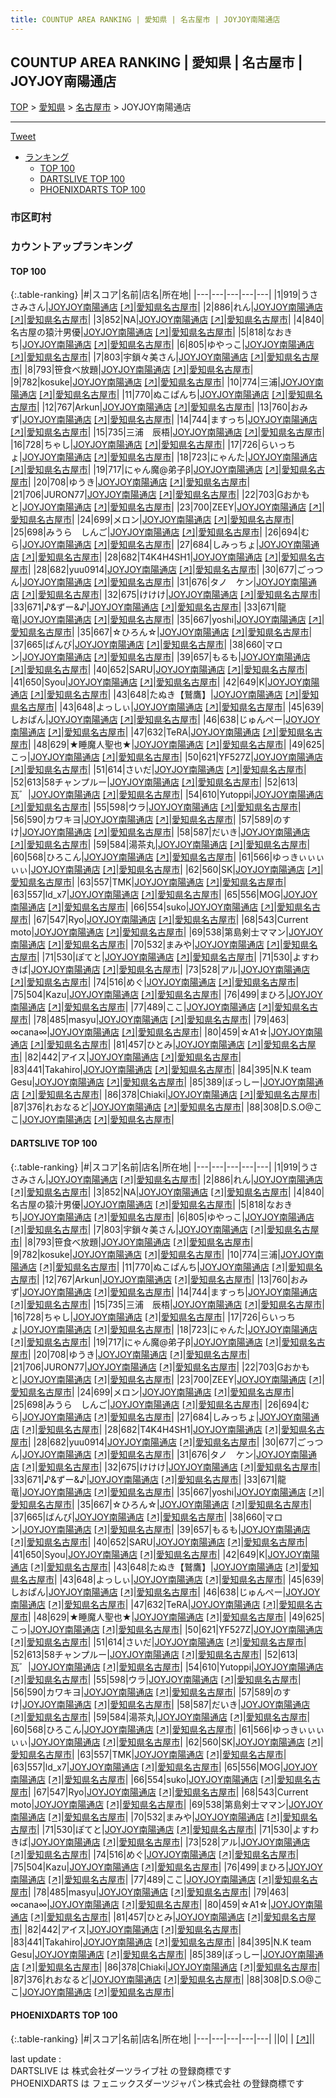 ```yaml
---
title: COUNTUP AREA RANKING | 愛知県 | 名古屋市 | JOYJOY南陽通店
---
```

## COUNTUP AREA RANKING | 愛知県 | 名古屋市 | JOYJOY南陽通店

[TOP](/darts/rank/) > [愛知県](/darts/rank/愛知県/) > [名古屋市](/darts/rank/愛知県/名古屋市/) > JOYJOY南陽通店

___

<a href="https://twitter.com/share?ref_src=twsrc%5Etfw" data-text="COUNTUP AREA RANKING | 愛知県名古屋市JOYJOY南陽通店" class="twitter-share-button" data-hashtags="DARTSLIVE,PHOENIXDARTS,darts,ダーツ" data-show-count="false">Tweet</a>

* [ランキング](#カウントアップランキング)
    * [TOP 100](#top-100)
    * [DARTSLIVE TOP 100](#dartslive-top-100)
    * [PHOENIXDARTS TOP 100](#phoenixdarts-top-100)

### 市区町村

<ul>

</ul>

### カウントアップランキング

#### TOP 100



{:.table-ranking}
|#|スコア|名前|店名|所在地|
|---|---|---|---|---|
|1|919|<span class="rank-name-dl">うささみさん</span>|<a href="/darts/rank/shops/5508b843123eab08fec1ae84bb28bd87.html">JOYJOY南陽通店</a> <a href="https://search.dartslive.com/jp/shop/5508b843123eab08fec1ae84bb28bd87">[↗]</a>|<a href="/darts/rank/愛知県/名古屋市">愛知県名古屋市</a>|
|2|886|<span class="rank-name-dl">れん</span>|<a href="/darts/rank/shops/5508b843123eab08fec1ae84bb28bd87.html">JOYJOY南陽通店</a> <a href="https://search.dartslive.com/jp/shop/5508b843123eab08fec1ae84bb28bd87">[↗]</a>|<a href="/darts/rank/愛知県/名古屋市">愛知県名古屋市</a>|
|3|852|<span class="rank-name-dl">NA</span>|<a href="/darts/rank/shops/5508b843123eab08fec1ae84bb28bd87.html">JOYJOY南陽通店</a> <a href="https://search.dartslive.com/jp/shop/5508b843123eab08fec1ae84bb28bd87">[↗]</a>|<a href="/darts/rank/愛知県/名古屋市">愛知県名古屋市</a>|
|4|840|<span class="rank-name-dl">名古屋の猿汁男優</span>|<a href="/darts/rank/shops/5508b843123eab08fec1ae84bb28bd87.html">JOYJOY南陽通店</a> <a href="https://search.dartslive.com/jp/shop/5508b843123eab08fec1ae84bb28bd87">[↗]</a>|<a href="/darts/rank/愛知県/名古屋市">愛知県名古屋市</a>|
|5|818|<span class="rank-name-dl">なおきち</span>|<a href="/darts/rank/shops/5508b843123eab08fec1ae84bb28bd87.html">JOYJOY南陽通店</a> <a href="https://search.dartslive.com/jp/shop/5508b843123eab08fec1ae84bb28bd87">[↗]</a>|<a href="/darts/rank/愛知県/名古屋市">愛知県名古屋市</a>|
|6|805|<span class="rank-name-dl">ゆやっこ</span>|<a href="/darts/rank/shops/5508b843123eab08fec1ae84bb28bd87.html">JOYJOY南陽通店</a> <a href="https://search.dartslive.com/jp/shop/5508b843123eab08fec1ae84bb28bd87">[↗]</a>|<a href="/darts/rank/愛知県/名古屋市">愛知県名古屋市</a>|
|7|803|<span class="rank-name-dl">宇鎖々美さん</span>|<a href="/darts/rank/shops/5508b843123eab08fec1ae84bb28bd87.html">JOYJOY南陽通店</a> <a href="https://search.dartslive.com/jp/shop/5508b843123eab08fec1ae84bb28bd87">[↗]</a>|<a href="/darts/rank/愛知県/名古屋市">愛知県名古屋市</a>|
|8|793|<span class="rank-name-dl">笹食べ放題</span>|<a href="/darts/rank/shops/5508b843123eab08fec1ae84bb28bd87.html">JOYJOY南陽通店</a> <a href="https://search.dartslive.com/jp/shop/5508b843123eab08fec1ae84bb28bd87">[↗]</a>|<a href="/darts/rank/愛知県/名古屋市">愛知県名古屋市</a>|
|9|782|<span class="rank-name-dl">kosuke</span>|<a href="/darts/rank/shops/5508b843123eab08fec1ae84bb28bd87.html">JOYJOY南陽通店</a> <a href="https://search.dartslive.com/jp/shop/5508b843123eab08fec1ae84bb28bd87">[↗]</a>|<a href="/darts/rank/愛知県/名古屋市">愛知県名古屋市</a>|
|10|774|<span class="rank-name-dl">三浦</span>|<a href="/darts/rank/shops/5508b843123eab08fec1ae84bb28bd87.html">JOYJOY南陽通店</a> <a href="https://search.dartslive.com/jp/shop/5508b843123eab08fec1ae84bb28bd87">[↗]</a>|<a href="/darts/rank/愛知県/名古屋市">愛知県名古屋市</a>|
|11|770|<span class="rank-name-dl">ぬこぱんち</span>|<a href="/darts/rank/shops/5508b843123eab08fec1ae84bb28bd87.html">JOYJOY南陽通店</a> <a href="https://search.dartslive.com/jp/shop/5508b843123eab08fec1ae84bb28bd87">[↗]</a>|<a href="/darts/rank/愛知県/名古屋市">愛知県名古屋市</a>|
|12|767|<span class="rank-name-dl">Arkun</span>|<a href="/darts/rank/shops/5508b843123eab08fec1ae84bb28bd87.html">JOYJOY南陽通店</a> <a href="https://search.dartslive.com/jp/shop/5508b843123eab08fec1ae84bb28bd87">[↗]</a>|<a href="/darts/rank/愛知県/名古屋市">愛知県名古屋市</a>|
|13|760|<span class="rank-name-dl">おみず</span>|<a href="/darts/rank/shops/5508b843123eab08fec1ae84bb28bd87.html">JOYJOY南陽通店</a> <a href="https://search.dartslive.com/jp/shop/5508b843123eab08fec1ae84bb28bd87">[↗]</a>|<a href="/darts/rank/愛知県/名古屋市">愛知県名古屋市</a>|
|14|744|<span class="rank-name-dl">ますっち</span>|<a href="/darts/rank/shops/5508b843123eab08fec1ae84bb28bd87.html">JOYJOY南陽通店</a> <a href="https://search.dartslive.com/jp/shop/5508b843123eab08fec1ae84bb28bd87">[↗]</a>|<a href="/darts/rank/愛知県/名古屋市">愛知県名古屋市</a>|
|15|735|<span class="rank-name-dl">三浦　辰梧</span>|<a href="/darts/rank/shops/5508b843123eab08fec1ae84bb28bd87.html">JOYJOY南陽通店</a> <a href="https://search.dartslive.com/jp/shop/5508b843123eab08fec1ae84bb28bd87">[↗]</a>|<a href="/darts/rank/愛知県/名古屋市">愛知県名古屋市</a>|
|16|728|<span class="rank-name-dl">ちゃし</span>|<a href="/darts/rank/shops/5508b843123eab08fec1ae84bb28bd87.html">JOYJOY南陽通店</a> <a href="https://search.dartslive.com/jp/shop/5508b843123eab08fec1ae84bb28bd87">[↗]</a>|<a href="/darts/rank/愛知県/名古屋市">愛知県名古屋市</a>|
|17|726|<span class="rank-name-dl">らいっちょ</span>|<a href="/darts/rank/shops/5508b843123eab08fec1ae84bb28bd87.html">JOYJOY南陽通店</a> <a href="https://search.dartslive.com/jp/shop/5508b843123eab08fec1ae84bb28bd87">[↗]</a>|<a href="/darts/rank/愛知県/名古屋市">愛知県名古屋市</a>|
|18|723|<span class="rank-name-dl">にゃんた</span>|<a href="/darts/rank/shops/5508b843123eab08fec1ae84bb28bd87.html">JOYJOY南陽通店</a> <a href="https://search.dartslive.com/jp/shop/5508b843123eab08fec1ae84bb28bd87">[↗]</a>|<a href="/darts/rank/愛知県/名古屋市">愛知県名古屋市</a>|
|19|717|<span class="rank-name-dl">にゃん魔@弟子β</span>|<a href="/darts/rank/shops/5508b843123eab08fec1ae84bb28bd87.html">JOYJOY南陽通店</a> <a href="https://search.dartslive.com/jp/shop/5508b843123eab08fec1ae84bb28bd87">[↗]</a>|<a href="/darts/rank/愛知県/名古屋市">愛知県名古屋市</a>|
|20|708|<span class="rank-name-dl">ゆうき</span>|<a href="/darts/rank/shops/5508b843123eab08fec1ae84bb28bd87.html">JOYJOY南陽通店</a> <a href="https://search.dartslive.com/jp/shop/5508b843123eab08fec1ae84bb28bd87">[↗]</a>|<a href="/darts/rank/愛知県/名古屋市">愛知県名古屋市</a>|
|21|706|<span class="rank-name-dl">JURON77</span>|<a href="/darts/rank/shops/5508b843123eab08fec1ae84bb28bd87.html">JOYJOY南陽通店</a> <a href="https://search.dartslive.com/jp/shop/5508b843123eab08fec1ae84bb28bd87">[↗]</a>|<a href="/darts/rank/愛知県/名古屋市">愛知県名古屋市</a>|
|22|703|<span class="rank-name-dl">Gおかもと</span>|<a href="/darts/rank/shops/5508b843123eab08fec1ae84bb28bd87.html">JOYJOY南陽通店</a> <a href="https://search.dartslive.com/jp/shop/5508b843123eab08fec1ae84bb28bd87">[↗]</a>|<a href="/darts/rank/愛知県/名古屋市">愛知県名古屋市</a>|
|23|700|<span class="rank-name-dl">ZEEY</span>|<a href="/darts/rank/shops/5508b843123eab08fec1ae84bb28bd87.html">JOYJOY南陽通店</a> <a href="https://search.dartslive.com/jp/shop/5508b843123eab08fec1ae84bb28bd87">[↗]</a>|<a href="/darts/rank/愛知県/名古屋市">愛知県名古屋市</a>|
|24|699|<span class="rank-name-dl">メロン</span>|<a href="/darts/rank/shops/5508b843123eab08fec1ae84bb28bd87.html">JOYJOY南陽通店</a> <a href="https://search.dartslive.com/jp/shop/5508b843123eab08fec1ae84bb28bd87">[↗]</a>|<a href="/darts/rank/愛知県/名古屋市">愛知県名古屋市</a>|
|25|698|<span class="rank-name-dl">みうら　しんご</span>|<a href="/darts/rank/shops/5508b843123eab08fec1ae84bb28bd87.html">JOYJOY南陽通店</a> <a href="https://search.dartslive.com/jp/shop/5508b843123eab08fec1ae84bb28bd87">[↗]</a>|<a href="/darts/rank/愛知県/名古屋市">愛知県名古屋市</a>|
|26|694|<span class="rank-name-dl">むら</span>|<a href="/darts/rank/shops/5508b843123eab08fec1ae84bb28bd87.html">JOYJOY南陽通店</a> <a href="https://search.dartslive.com/jp/shop/5508b843123eab08fec1ae84bb28bd87">[↗]</a>|<a href="/darts/rank/愛知県/名古屋市">愛知県名古屋市</a>|
|27|684|<span class="rank-name-dl">しみっちょ</span>|<a href="/darts/rank/shops/5508b843123eab08fec1ae84bb28bd87.html">JOYJOY南陽通店</a> <a href="https://search.dartslive.com/jp/shop/5508b843123eab08fec1ae84bb28bd87">[↗]</a>|<a href="/darts/rank/愛知県/名古屋市">愛知県名古屋市</a>|
|28|682|<span class="rank-name-dl">T4K4H4SH1</span>|<a href="/darts/rank/shops/5508b843123eab08fec1ae84bb28bd87.html">JOYJOY南陽通店</a> <a href="https://search.dartslive.com/jp/shop/5508b843123eab08fec1ae84bb28bd87">[↗]</a>|<a href="/darts/rank/愛知県/名古屋市">愛知県名古屋市</a>|
|28|682|<span class="rank-name-dl">yuu0914</span>|<a href="/darts/rank/shops/5508b843123eab08fec1ae84bb28bd87.html">JOYJOY南陽通店</a> <a href="https://search.dartslive.com/jp/shop/5508b843123eab08fec1ae84bb28bd87">[↗]</a>|<a href="/darts/rank/愛知県/名古屋市">愛知県名古屋市</a>|
|30|677|<span class="rank-name-dl">ごっつん</span>|<a href="/darts/rank/shops/5508b843123eab08fec1ae84bb28bd87.html">JOYJOY南陽通店</a> <a href="https://search.dartslive.com/jp/shop/5508b843123eab08fec1ae84bb28bd87">[↗]</a>|<a href="/darts/rank/愛知県/名古屋市">愛知県名古屋市</a>|
|31|676|<span class="rank-name-dl">タノ　ケン</span>|<a href="/darts/rank/shops/5508b843123eab08fec1ae84bb28bd87.html">JOYJOY南陽通店</a> <a href="https://search.dartslive.com/jp/shop/5508b843123eab08fec1ae84bb28bd87">[↗]</a>|<a href="/darts/rank/愛知県/名古屋市">愛知県名古屋市</a>|
|32|675|<span class="rank-name-dl">けけけ</span>|<a href="/darts/rank/shops/5508b843123eab08fec1ae84bb28bd87.html">JOYJOY南陽通店</a> <a href="https://search.dartslive.com/jp/shop/5508b843123eab08fec1ae84bb28bd87">[↗]</a>|<a href="/darts/rank/愛知県/名古屋市">愛知県名古屋市</a>|
|33|671|<span class="rank-name-dl">♪&amp;ずー&amp;♪</span>|<a href="/darts/rank/shops/5508b843123eab08fec1ae84bb28bd87.html">JOYJOY南陽通店</a> <a href="https://search.dartslive.com/jp/shop/5508b843123eab08fec1ae84bb28bd87">[↗]</a>|<a href="/darts/rank/愛知県/名古屋市">愛知県名古屋市</a>|
|33|671|<span class="rank-name-dl">龍竜</span>|<a href="/darts/rank/shops/5508b843123eab08fec1ae84bb28bd87.html">JOYJOY南陽通店</a> <a href="https://search.dartslive.com/jp/shop/5508b843123eab08fec1ae84bb28bd87">[↗]</a>|<a href="/darts/rank/愛知県/名古屋市">愛知県名古屋市</a>|
|35|667|<span class="rank-name-dl">yoshi</span>|<a href="/darts/rank/shops/5508b843123eab08fec1ae84bb28bd87.html">JOYJOY南陽通店</a> <a href="https://search.dartslive.com/jp/shop/5508b843123eab08fec1ae84bb28bd87">[↗]</a>|<a href="/darts/rank/愛知県/名古屋市">愛知県名古屋市</a>|
|35|667|<span class="rank-name-dl">☆ひろん☆</span>|<a href="/darts/rank/shops/5508b843123eab08fec1ae84bb28bd87.html">JOYJOY南陽通店</a> <a href="https://search.dartslive.com/jp/shop/5508b843123eab08fec1ae84bb28bd87">[↗]</a>|<a href="/darts/rank/愛知県/名古屋市">愛知県名古屋市</a>|
|37|665|<span class="rank-name-dl">ばんび</span>|<a href="/darts/rank/shops/5508b843123eab08fec1ae84bb28bd87.html">JOYJOY南陽通店</a> <a href="https://search.dartslive.com/jp/shop/5508b843123eab08fec1ae84bb28bd87">[↗]</a>|<a href="/darts/rank/愛知県/名古屋市">愛知県名古屋市</a>|
|38|660|<span class="rank-name-dl">マロン</span>|<a href="/darts/rank/shops/5508b843123eab08fec1ae84bb28bd87.html">JOYJOY南陽通店</a> <a href="https://search.dartslive.com/jp/shop/5508b843123eab08fec1ae84bb28bd87">[↗]</a>|<a href="/darts/rank/愛知県/名古屋市">愛知県名古屋市</a>|
|39|657|<span class="rank-name-dl">もるも</span>|<a href="/darts/rank/shops/5508b843123eab08fec1ae84bb28bd87.html">JOYJOY南陽通店</a> <a href="https://search.dartslive.com/jp/shop/5508b843123eab08fec1ae84bb28bd87">[↗]</a>|<a href="/darts/rank/愛知県/名古屋市">愛知県名古屋市</a>|
|40|652|<span class="rank-name-dl">SARU</span>|<a href="/darts/rank/shops/5508b843123eab08fec1ae84bb28bd87.html">JOYJOY南陽通店</a> <a href="https://search.dartslive.com/jp/shop/5508b843123eab08fec1ae84bb28bd87">[↗]</a>|<a href="/darts/rank/愛知県/名古屋市">愛知県名古屋市</a>|
|41|650|<span class="rank-name-dl">Syou</span>|<a href="/darts/rank/shops/5508b843123eab08fec1ae84bb28bd87.html">JOYJOY南陽通店</a> <a href="https://search.dartslive.com/jp/shop/5508b843123eab08fec1ae84bb28bd87">[↗]</a>|<a href="/darts/rank/愛知県/名古屋市">愛知県名古屋市</a>|
|42|649|<span class="rank-name-dl">K</span>|<a href="/darts/rank/shops/5508b843123eab08fec1ae84bb28bd87.html">JOYJOY南陽通店</a> <a href="https://search.dartslive.com/jp/shop/5508b843123eab08fec1ae84bb28bd87">[↗]</a>|<a href="/darts/rank/愛知県/名古屋市">愛知県名古屋市</a>|
|43|648|<span class="rank-name-dl">たぬき【鷲鷹】</span>|<a href="/darts/rank/shops/5508b843123eab08fec1ae84bb28bd87.html">JOYJOY南陽通店</a> <a href="https://search.dartslive.com/jp/shop/5508b843123eab08fec1ae84bb28bd87">[↗]</a>|<a href="/darts/rank/愛知県/名古屋市">愛知県名古屋市</a>|
|43|648|<span class="rank-name-dl">よっしぃ</span>|<a href="/darts/rank/shops/5508b843123eab08fec1ae84bb28bd87.html">JOYJOY南陽通店</a> <a href="https://search.dartslive.com/jp/shop/5508b843123eab08fec1ae84bb28bd87">[↗]</a>|<a href="/darts/rank/愛知県/名古屋市">愛知県名古屋市</a>|
|45|639|<span class="rank-name-dl">しおぱん</span>|<a href="/darts/rank/shops/5508b843123eab08fec1ae84bb28bd87.html">JOYJOY南陽通店</a> <a href="https://search.dartslive.com/jp/shop/5508b843123eab08fec1ae84bb28bd87">[↗]</a>|<a href="/darts/rank/愛知県/名古屋市">愛知県名古屋市</a>|
|46|638|<span class="rank-name-dl">じゅんぺー</span>|<a href="/darts/rank/shops/5508b843123eab08fec1ae84bb28bd87.html">JOYJOY南陽通店</a> <a href="https://search.dartslive.com/jp/shop/5508b843123eab08fec1ae84bb28bd87">[↗]</a>|<a href="/darts/rank/愛知県/名古屋市">愛知県名古屋市</a>|
|47|632|<span class="rank-name-dl">TeRA</span>|<a href="/darts/rank/shops/5508b843123eab08fec1ae84bb28bd87.html">JOYJOY南陽通店</a> <a href="https://search.dartslive.com/jp/shop/5508b843123eab08fec1ae84bb28bd87">[↗]</a>|<a href="/darts/rank/愛知県/名古屋市">愛知県名古屋市</a>|
|48|629|<span class="rank-name-dl">★睡魔人聖也★</span>|<a href="/darts/rank/shops/5508b843123eab08fec1ae84bb28bd87.html">JOYJOY南陽通店</a> <a href="https://search.dartslive.com/jp/shop/5508b843123eab08fec1ae84bb28bd87">[↗]</a>|<a href="/darts/rank/愛知県/名古屋市">愛知県名古屋市</a>|
|49|625|<span class="rank-name-dl">こっ</span>|<a href="/darts/rank/shops/5508b843123eab08fec1ae84bb28bd87.html">JOYJOY南陽通店</a> <a href="https://search.dartslive.com/jp/shop/5508b843123eab08fec1ae84bb28bd87">[↗]</a>|<a href="/darts/rank/愛知県/名古屋市">愛知県名古屋市</a>|
|50|621|<span class="rank-name-dl">YF527Z</span>|<a href="/darts/rank/shops/5508b843123eab08fec1ae84bb28bd87.html">JOYJOY南陽通店</a> <a href="https://search.dartslive.com/jp/shop/5508b843123eab08fec1ae84bb28bd87">[↗]</a>|<a href="/darts/rank/愛知県/名古屋市">愛知県名古屋市</a>|
|51|614|<span class="rank-name-dl">さいだ</span>|<a href="/darts/rank/shops/5508b843123eab08fec1ae84bb28bd87.html">JOYJOY南陽通店</a> <a href="https://search.dartslive.com/jp/shop/5508b843123eab08fec1ae84bb28bd87">[↗]</a>|<a href="/darts/rank/愛知県/名古屋市">愛知県名古屋市</a>|
|52|613|<span class="rank-name-dl">58チャンプルー</span>|<a href="/darts/rank/shops/5508b843123eab08fec1ae84bb28bd87.html">JOYJOY南陽通店</a> <a href="https://search.dartslive.com/jp/shop/5508b843123eab08fec1ae84bb28bd87">[↗]</a>|<a href="/darts/rank/愛知県/名古屋市">愛知県名古屋市</a>|
|52|613|<span class="rank-name-dl">瓦゛</span>|<a href="/darts/rank/shops/5508b843123eab08fec1ae84bb28bd87.html">JOYJOY南陽通店</a> <a href="https://search.dartslive.com/jp/shop/5508b843123eab08fec1ae84bb28bd87">[↗]</a>|<a href="/darts/rank/愛知県/名古屋市">愛知県名古屋市</a>|
|54|610|<span class="rank-name-dl">Yutoppi</span>|<a href="/darts/rank/shops/5508b843123eab08fec1ae84bb28bd87.html">JOYJOY南陽通店</a> <a href="https://search.dartslive.com/jp/shop/5508b843123eab08fec1ae84bb28bd87">[↗]</a>|<a href="/darts/rank/愛知県/名古屋市">愛知県名古屋市</a>|
|55|598|<span class="rank-name-dl">ウラ</span>|<a href="/darts/rank/shops/5508b843123eab08fec1ae84bb28bd87.html">JOYJOY南陽通店</a> <a href="https://search.dartslive.com/jp/shop/5508b843123eab08fec1ae84bb28bd87">[↗]</a>|<a href="/darts/rank/愛知県/名古屋市">愛知県名古屋市</a>|
|56|590|<span class="rank-name-dl">カワキヨ</span>|<a href="/darts/rank/shops/5508b843123eab08fec1ae84bb28bd87.html">JOYJOY南陽通店</a> <a href="https://search.dartslive.com/jp/shop/5508b843123eab08fec1ae84bb28bd87">[↗]</a>|<a href="/darts/rank/愛知県/名古屋市">愛知県名古屋市</a>|
|57|589|<span class="rank-name-dl">のすけ</span>|<a href="/darts/rank/shops/5508b843123eab08fec1ae84bb28bd87.html">JOYJOY南陽通店</a> <a href="https://search.dartslive.com/jp/shop/5508b843123eab08fec1ae84bb28bd87">[↗]</a>|<a href="/darts/rank/愛知県/名古屋市">愛知県名古屋市</a>|
|58|587|<span class="rank-name-dl">だいき</span>|<a href="/darts/rank/shops/5508b843123eab08fec1ae84bb28bd87.html">JOYJOY南陽通店</a> <a href="https://search.dartslive.com/jp/shop/5508b843123eab08fec1ae84bb28bd87">[↗]</a>|<a href="/darts/rank/愛知県/名古屋市">愛知県名古屋市</a>|
|59|584|<span class="rank-name-dl">湯茶丸</span>|<a href="/darts/rank/shops/5508b843123eab08fec1ae84bb28bd87.html">JOYJOY南陽通店</a> <a href="https://search.dartslive.com/jp/shop/5508b843123eab08fec1ae84bb28bd87">[↗]</a>|<a href="/darts/rank/愛知県/名古屋市">愛知県名古屋市</a>|
|60|568|<span class="rank-name-dl">ひろこん</span>|<a href="/darts/rank/shops/5508b843123eab08fec1ae84bb28bd87.html">JOYJOY南陽通店</a> <a href="https://search.dartslive.com/jp/shop/5508b843123eab08fec1ae84bb28bd87">[↗]</a>|<a href="/darts/rank/愛知県/名古屋市">愛知県名古屋市</a>|
|61|566|<span class="rank-name-dl">ゆっきぃぃぃぃぃ</span>|<a href="/darts/rank/shops/5508b843123eab08fec1ae84bb28bd87.html">JOYJOY南陽通店</a> <a href="https://search.dartslive.com/jp/shop/5508b843123eab08fec1ae84bb28bd87">[↗]</a>|<a href="/darts/rank/愛知県/名古屋市">愛知県名古屋市</a>|
|62|560|<span class="rank-name-dl">SK</span>|<a href="/darts/rank/shops/5508b843123eab08fec1ae84bb28bd87.html">JOYJOY南陽通店</a> <a href="https://search.dartslive.com/jp/shop/5508b843123eab08fec1ae84bb28bd87">[↗]</a>|<a href="/darts/rank/愛知県/名古屋市">愛知県名古屋市</a>|
|63|557|<span class="rank-name-dl">TMK</span>|<a href="/darts/rank/shops/5508b843123eab08fec1ae84bb28bd87.html">JOYJOY南陽通店</a> <a href="https://search.dartslive.com/jp/shop/5508b843123eab08fec1ae84bb28bd87">[↗]</a>|<a href="/darts/rank/愛知県/名古屋市">愛知県名古屋市</a>|
|63|557|<span class="rank-name-dl">ld_x7</span>|<a href="/darts/rank/shops/5508b843123eab08fec1ae84bb28bd87.html">JOYJOY南陽通店</a> <a href="https://search.dartslive.com/jp/shop/5508b843123eab08fec1ae84bb28bd87">[↗]</a>|<a href="/darts/rank/愛知県/名古屋市">愛知県名古屋市</a>|
|65|556|<span class="rank-name-dl">MOG</span>|<a href="/darts/rank/shops/5508b843123eab08fec1ae84bb28bd87.html">JOYJOY南陽通店</a> <a href="https://search.dartslive.com/jp/shop/5508b843123eab08fec1ae84bb28bd87">[↗]</a>|<a href="/darts/rank/愛知県/名古屋市">愛知県名古屋市</a>|
|66|554|<span class="rank-name-dl">suko</span>|<a href="/darts/rank/shops/5508b843123eab08fec1ae84bb28bd87.html">JOYJOY南陽通店</a> <a href="https://search.dartslive.com/jp/shop/5508b843123eab08fec1ae84bb28bd87">[↗]</a>|<a href="/darts/rank/愛知県/名古屋市">愛知県名古屋市</a>|
|67|547|<span class="rank-name-dl">Ryo</span>|<a href="/darts/rank/shops/5508b843123eab08fec1ae84bb28bd87.html">JOYJOY南陽通店</a> <a href="https://search.dartslive.com/jp/shop/5508b843123eab08fec1ae84bb28bd87">[↗]</a>|<a href="/darts/rank/愛知県/名古屋市">愛知県名古屋市</a>|
|68|543|<span class="rank-name-dl">Current moto</span>|<a href="/darts/rank/shops/5508b843123eab08fec1ae84bb28bd87.html">JOYJOY南陽通店</a> <a href="https://search.dartslive.com/jp/shop/5508b843123eab08fec1ae84bb28bd87">[↗]</a>|<a href="/darts/rank/愛知県/名古屋市">愛知県名古屋市</a>|
|69|538|<span class="rank-name-dl">第島剣士ママン</span>|<a href="/darts/rank/shops/5508b843123eab08fec1ae84bb28bd87.html">JOYJOY南陽通店</a> <a href="https://search.dartslive.com/jp/shop/5508b843123eab08fec1ae84bb28bd87">[↗]</a>|<a href="/darts/rank/愛知県/名古屋市">愛知県名古屋市</a>|
|70|532|<span class="rank-name-dl">まみや</span>|<a href="/darts/rank/shops/5508b843123eab08fec1ae84bb28bd87.html">JOYJOY南陽通店</a> <a href="https://search.dartslive.com/jp/shop/5508b843123eab08fec1ae84bb28bd87">[↗]</a>|<a href="/darts/rank/愛知県/名古屋市">愛知県名古屋市</a>|
|71|530|<span class="rank-name-dl">ぽてと</span>|<a href="/darts/rank/shops/5508b843123eab08fec1ae84bb28bd87.html">JOYJOY南陽通店</a> <a href="https://search.dartslive.com/jp/shop/5508b843123eab08fec1ae84bb28bd87">[↗]</a>|<a href="/darts/rank/愛知県/名古屋市">愛知県名古屋市</a>|
|71|530|<span class="rank-name-dl">よすわきば</span>|<a href="/darts/rank/shops/5508b843123eab08fec1ae84bb28bd87.html">JOYJOY南陽通店</a> <a href="https://search.dartslive.com/jp/shop/5508b843123eab08fec1ae84bb28bd87">[↗]</a>|<a href="/darts/rank/愛知県/名古屋市">愛知県名古屋市</a>|
|73|528|<span class="rank-name-dl">アル</span>|<a href="/darts/rank/shops/5508b843123eab08fec1ae84bb28bd87.html">JOYJOY南陽通店</a> <a href="https://search.dartslive.com/jp/shop/5508b843123eab08fec1ae84bb28bd87">[↗]</a>|<a href="/darts/rank/愛知県/名古屋市">愛知県名古屋市</a>|
|74|516|<span class="rank-name-dl">めぐ</span>|<a href="/darts/rank/shops/5508b843123eab08fec1ae84bb28bd87.html">JOYJOY南陽通店</a> <a href="https://search.dartslive.com/jp/shop/5508b843123eab08fec1ae84bb28bd87">[↗]</a>|<a href="/darts/rank/愛知県/名古屋市">愛知県名古屋市</a>|
|75|504|<span class="rank-name-dl">Kazu</span>|<a href="/darts/rank/shops/5508b843123eab08fec1ae84bb28bd87.html">JOYJOY南陽通店</a> <a href="https://search.dartslive.com/jp/shop/5508b843123eab08fec1ae84bb28bd87">[↗]</a>|<a href="/darts/rank/愛知県/名古屋市">愛知県名古屋市</a>|
|76|499|<span class="rank-name-dl">まひろ</span>|<a href="/darts/rank/shops/5508b843123eab08fec1ae84bb28bd87.html">JOYJOY南陽通店</a> <a href="https://search.dartslive.com/jp/shop/5508b843123eab08fec1ae84bb28bd87">[↗]</a>|<a href="/darts/rank/愛知県/名古屋市">愛知県名古屋市</a>|
|77|489|<span class="rank-name-dl">ここ</span>|<a href="/darts/rank/shops/5508b843123eab08fec1ae84bb28bd87.html">JOYJOY南陽通店</a> <a href="https://search.dartslive.com/jp/shop/5508b843123eab08fec1ae84bb28bd87">[↗]</a>|<a href="/darts/rank/愛知県/名古屋市">愛知県名古屋市</a>|
|78|485|<span class="rank-name-dl">masyu</span>|<a href="/darts/rank/shops/5508b843123eab08fec1ae84bb28bd87.html">JOYJOY南陽通店</a> <a href="https://search.dartslive.com/jp/shop/5508b843123eab08fec1ae84bb28bd87">[↗]</a>|<a href="/darts/rank/愛知県/名古屋市">愛知県名古屋市</a>|
|79|463|<span class="rank-name-dl">∞cana∞</span>|<a href="/darts/rank/shops/5508b843123eab08fec1ae84bb28bd87.html">JOYJOY南陽通店</a> <a href="https://search.dartslive.com/jp/shop/5508b843123eab08fec1ae84bb28bd87">[↗]</a>|<a href="/darts/rank/愛知県/名古屋市">愛知県名古屋市</a>|
|80|459|<span class="rank-name-dl">☆A1☆</span>|<a href="/darts/rank/shops/5508b843123eab08fec1ae84bb28bd87.html">JOYJOY南陽通店</a> <a href="https://search.dartslive.com/jp/shop/5508b843123eab08fec1ae84bb28bd87">[↗]</a>|<a href="/darts/rank/愛知県/名古屋市">愛知県名古屋市</a>|
|81|457|<span class="rank-name-dl">ひとみ</span>|<a href="/darts/rank/shops/5508b843123eab08fec1ae84bb28bd87.html">JOYJOY南陽通店</a> <a href="https://search.dartslive.com/jp/shop/5508b843123eab08fec1ae84bb28bd87">[↗]</a>|<a href="/darts/rank/愛知県/名古屋市">愛知県名古屋市</a>|
|82|442|<span class="rank-name-dl">アイス</span>|<a href="/darts/rank/shops/5508b843123eab08fec1ae84bb28bd87.html">JOYJOY南陽通店</a> <a href="https://search.dartslive.com/jp/shop/5508b843123eab08fec1ae84bb28bd87">[↗]</a>|<a href="/darts/rank/愛知県/名古屋市">愛知県名古屋市</a>|
|83|441|<span class="rank-name-dl">Takahiro</span>|<a href="/darts/rank/shops/5508b843123eab08fec1ae84bb28bd87.html">JOYJOY南陽通店</a> <a href="https://search.dartslive.com/jp/shop/5508b843123eab08fec1ae84bb28bd87">[↗]</a>|<a href="/darts/rank/愛知県/名古屋市">愛知県名古屋市</a>|
|84|395|<span class="rank-name-dl">N.K team Gesu</span>|<a href="/darts/rank/shops/5508b843123eab08fec1ae84bb28bd87.html">JOYJOY南陽通店</a> <a href="https://search.dartslive.com/jp/shop/5508b843123eab08fec1ae84bb28bd87">[↗]</a>|<a href="/darts/rank/愛知県/名古屋市">愛知県名古屋市</a>|
|85|389|<span class="rank-name-dl">ぼっしー</span>|<a href="/darts/rank/shops/5508b843123eab08fec1ae84bb28bd87.html">JOYJOY南陽通店</a> <a href="https://search.dartslive.com/jp/shop/5508b843123eab08fec1ae84bb28bd87">[↗]</a>|<a href="/darts/rank/愛知県/名古屋市">愛知県名古屋市</a>|
|86|378|<span class="rank-name-dl">Chiaki</span>|<a href="/darts/rank/shops/5508b843123eab08fec1ae84bb28bd87.html">JOYJOY南陽通店</a> <a href="https://search.dartslive.com/jp/shop/5508b843123eab08fec1ae84bb28bd87">[↗]</a>|<a href="/darts/rank/愛知県/名古屋市">愛知県名古屋市</a>|
|87|376|<span class="rank-name-dl">れおなるど</span>|<a href="/darts/rank/shops/5508b843123eab08fec1ae84bb28bd87.html">JOYJOY南陽通店</a> <a href="https://search.dartslive.com/jp/shop/5508b843123eab08fec1ae84bb28bd87">[↗]</a>|<a href="/darts/rank/愛知県/名古屋市">愛知県名古屋市</a>|
|88|308|<span class="rank-name-dl">D.S.O@ここ</span>|<a href="/darts/rank/shops/5508b843123eab08fec1ae84bb28bd87.html">JOYJOY南陽通店</a> <a href="https://search.dartslive.com/jp/shop/5508b843123eab08fec1ae84bb28bd87">[↗]</a>|<a href="/darts/rank/愛知県/名古屋市">愛知県名古屋市</a>|


#### DARTSLIVE TOP 100



{:.table-ranking}
|#|スコア|名前|店名|所在地|
|---|---|---|---|---|
|1|919|<span class="rank-name-dl">うささみさん</span>|<a href="/darts/rank/shops/5508b843123eab08fec1ae84bb28bd87.html">JOYJOY南陽通店</a> <a href="https://search.dartslive.com/jp/shop/5508b843123eab08fec1ae84bb28bd87">[↗]</a>|<a href="/darts/rank/愛知県/名古屋市">愛知県名古屋市</a>|
|2|886|<span class="rank-name-dl">れん</span>|<a href="/darts/rank/shops/5508b843123eab08fec1ae84bb28bd87.html">JOYJOY南陽通店</a> <a href="https://search.dartslive.com/jp/shop/5508b843123eab08fec1ae84bb28bd87">[↗]</a>|<a href="/darts/rank/愛知県/名古屋市">愛知県名古屋市</a>|
|3|852|<span class="rank-name-dl">NA</span>|<a href="/darts/rank/shops/5508b843123eab08fec1ae84bb28bd87.html">JOYJOY南陽通店</a> <a href="https://search.dartslive.com/jp/shop/5508b843123eab08fec1ae84bb28bd87">[↗]</a>|<a href="/darts/rank/愛知県/名古屋市">愛知県名古屋市</a>|
|4|840|<span class="rank-name-dl">名古屋の猿汁男優</span>|<a href="/darts/rank/shops/5508b843123eab08fec1ae84bb28bd87.html">JOYJOY南陽通店</a> <a href="https://search.dartslive.com/jp/shop/5508b843123eab08fec1ae84bb28bd87">[↗]</a>|<a href="/darts/rank/愛知県/名古屋市">愛知県名古屋市</a>|
|5|818|<span class="rank-name-dl">なおきち</span>|<a href="/darts/rank/shops/5508b843123eab08fec1ae84bb28bd87.html">JOYJOY南陽通店</a> <a href="https://search.dartslive.com/jp/shop/5508b843123eab08fec1ae84bb28bd87">[↗]</a>|<a href="/darts/rank/愛知県/名古屋市">愛知県名古屋市</a>|
|6|805|<span class="rank-name-dl">ゆやっこ</span>|<a href="/darts/rank/shops/5508b843123eab08fec1ae84bb28bd87.html">JOYJOY南陽通店</a> <a href="https://search.dartslive.com/jp/shop/5508b843123eab08fec1ae84bb28bd87">[↗]</a>|<a href="/darts/rank/愛知県/名古屋市">愛知県名古屋市</a>|
|7|803|<span class="rank-name-dl">宇鎖々美さん</span>|<a href="/darts/rank/shops/5508b843123eab08fec1ae84bb28bd87.html">JOYJOY南陽通店</a> <a href="https://search.dartslive.com/jp/shop/5508b843123eab08fec1ae84bb28bd87">[↗]</a>|<a href="/darts/rank/愛知県/名古屋市">愛知県名古屋市</a>|
|8|793|<span class="rank-name-dl">笹食べ放題</span>|<a href="/darts/rank/shops/5508b843123eab08fec1ae84bb28bd87.html">JOYJOY南陽通店</a> <a href="https://search.dartslive.com/jp/shop/5508b843123eab08fec1ae84bb28bd87">[↗]</a>|<a href="/darts/rank/愛知県/名古屋市">愛知県名古屋市</a>|
|9|782|<span class="rank-name-dl">kosuke</span>|<a href="/darts/rank/shops/5508b843123eab08fec1ae84bb28bd87.html">JOYJOY南陽通店</a> <a href="https://search.dartslive.com/jp/shop/5508b843123eab08fec1ae84bb28bd87">[↗]</a>|<a href="/darts/rank/愛知県/名古屋市">愛知県名古屋市</a>|
|10|774|<span class="rank-name-dl">三浦</span>|<a href="/darts/rank/shops/5508b843123eab08fec1ae84bb28bd87.html">JOYJOY南陽通店</a> <a href="https://search.dartslive.com/jp/shop/5508b843123eab08fec1ae84bb28bd87">[↗]</a>|<a href="/darts/rank/愛知県/名古屋市">愛知県名古屋市</a>|
|11|770|<span class="rank-name-dl">ぬこぱんち</span>|<a href="/darts/rank/shops/5508b843123eab08fec1ae84bb28bd87.html">JOYJOY南陽通店</a> <a href="https://search.dartslive.com/jp/shop/5508b843123eab08fec1ae84bb28bd87">[↗]</a>|<a href="/darts/rank/愛知県/名古屋市">愛知県名古屋市</a>|
|12|767|<span class="rank-name-dl">Arkun</span>|<a href="/darts/rank/shops/5508b843123eab08fec1ae84bb28bd87.html">JOYJOY南陽通店</a> <a href="https://search.dartslive.com/jp/shop/5508b843123eab08fec1ae84bb28bd87">[↗]</a>|<a href="/darts/rank/愛知県/名古屋市">愛知県名古屋市</a>|
|13|760|<span class="rank-name-dl">おみず</span>|<a href="/darts/rank/shops/5508b843123eab08fec1ae84bb28bd87.html">JOYJOY南陽通店</a> <a href="https://search.dartslive.com/jp/shop/5508b843123eab08fec1ae84bb28bd87">[↗]</a>|<a href="/darts/rank/愛知県/名古屋市">愛知県名古屋市</a>|
|14|744|<span class="rank-name-dl">ますっち</span>|<a href="/darts/rank/shops/5508b843123eab08fec1ae84bb28bd87.html">JOYJOY南陽通店</a> <a href="https://search.dartslive.com/jp/shop/5508b843123eab08fec1ae84bb28bd87">[↗]</a>|<a href="/darts/rank/愛知県/名古屋市">愛知県名古屋市</a>|
|15|735|<span class="rank-name-dl">三浦　辰梧</span>|<a href="/darts/rank/shops/5508b843123eab08fec1ae84bb28bd87.html">JOYJOY南陽通店</a> <a href="https://search.dartslive.com/jp/shop/5508b843123eab08fec1ae84bb28bd87">[↗]</a>|<a href="/darts/rank/愛知県/名古屋市">愛知県名古屋市</a>|
|16|728|<span class="rank-name-dl">ちゃし</span>|<a href="/darts/rank/shops/5508b843123eab08fec1ae84bb28bd87.html">JOYJOY南陽通店</a> <a href="https://search.dartslive.com/jp/shop/5508b843123eab08fec1ae84bb28bd87">[↗]</a>|<a href="/darts/rank/愛知県/名古屋市">愛知県名古屋市</a>|
|17|726|<span class="rank-name-dl">らいっちょ</span>|<a href="/darts/rank/shops/5508b843123eab08fec1ae84bb28bd87.html">JOYJOY南陽通店</a> <a href="https://search.dartslive.com/jp/shop/5508b843123eab08fec1ae84bb28bd87">[↗]</a>|<a href="/darts/rank/愛知県/名古屋市">愛知県名古屋市</a>|
|18|723|<span class="rank-name-dl">にゃんた</span>|<a href="/darts/rank/shops/5508b843123eab08fec1ae84bb28bd87.html">JOYJOY南陽通店</a> <a href="https://search.dartslive.com/jp/shop/5508b843123eab08fec1ae84bb28bd87">[↗]</a>|<a href="/darts/rank/愛知県/名古屋市">愛知県名古屋市</a>|
|19|717|<span class="rank-name-dl">にゃん魔@弟子β</span>|<a href="/darts/rank/shops/5508b843123eab08fec1ae84bb28bd87.html">JOYJOY南陽通店</a> <a href="https://search.dartslive.com/jp/shop/5508b843123eab08fec1ae84bb28bd87">[↗]</a>|<a href="/darts/rank/愛知県/名古屋市">愛知県名古屋市</a>|
|20|708|<span class="rank-name-dl">ゆうき</span>|<a href="/darts/rank/shops/5508b843123eab08fec1ae84bb28bd87.html">JOYJOY南陽通店</a> <a href="https://search.dartslive.com/jp/shop/5508b843123eab08fec1ae84bb28bd87">[↗]</a>|<a href="/darts/rank/愛知県/名古屋市">愛知県名古屋市</a>|
|21|706|<span class="rank-name-dl">JURON77</span>|<a href="/darts/rank/shops/5508b843123eab08fec1ae84bb28bd87.html">JOYJOY南陽通店</a> <a href="https://search.dartslive.com/jp/shop/5508b843123eab08fec1ae84bb28bd87">[↗]</a>|<a href="/darts/rank/愛知県/名古屋市">愛知県名古屋市</a>|
|22|703|<span class="rank-name-dl">Gおかもと</span>|<a href="/darts/rank/shops/5508b843123eab08fec1ae84bb28bd87.html">JOYJOY南陽通店</a> <a href="https://search.dartslive.com/jp/shop/5508b843123eab08fec1ae84bb28bd87">[↗]</a>|<a href="/darts/rank/愛知県/名古屋市">愛知県名古屋市</a>|
|23|700|<span class="rank-name-dl">ZEEY</span>|<a href="/darts/rank/shops/5508b843123eab08fec1ae84bb28bd87.html">JOYJOY南陽通店</a> <a href="https://search.dartslive.com/jp/shop/5508b843123eab08fec1ae84bb28bd87">[↗]</a>|<a href="/darts/rank/愛知県/名古屋市">愛知県名古屋市</a>|
|24|699|<span class="rank-name-dl">メロン</span>|<a href="/darts/rank/shops/5508b843123eab08fec1ae84bb28bd87.html">JOYJOY南陽通店</a> <a href="https://search.dartslive.com/jp/shop/5508b843123eab08fec1ae84bb28bd87">[↗]</a>|<a href="/darts/rank/愛知県/名古屋市">愛知県名古屋市</a>|
|25|698|<span class="rank-name-dl">みうら　しんご</span>|<a href="/darts/rank/shops/5508b843123eab08fec1ae84bb28bd87.html">JOYJOY南陽通店</a> <a href="https://search.dartslive.com/jp/shop/5508b843123eab08fec1ae84bb28bd87">[↗]</a>|<a href="/darts/rank/愛知県/名古屋市">愛知県名古屋市</a>|
|26|694|<span class="rank-name-dl">むら</span>|<a href="/darts/rank/shops/5508b843123eab08fec1ae84bb28bd87.html">JOYJOY南陽通店</a> <a href="https://search.dartslive.com/jp/shop/5508b843123eab08fec1ae84bb28bd87">[↗]</a>|<a href="/darts/rank/愛知県/名古屋市">愛知県名古屋市</a>|
|27|684|<span class="rank-name-dl">しみっちょ</span>|<a href="/darts/rank/shops/5508b843123eab08fec1ae84bb28bd87.html">JOYJOY南陽通店</a> <a href="https://search.dartslive.com/jp/shop/5508b843123eab08fec1ae84bb28bd87">[↗]</a>|<a href="/darts/rank/愛知県/名古屋市">愛知県名古屋市</a>|
|28|682|<span class="rank-name-dl">T4K4H4SH1</span>|<a href="/darts/rank/shops/5508b843123eab08fec1ae84bb28bd87.html">JOYJOY南陽通店</a> <a href="https://search.dartslive.com/jp/shop/5508b843123eab08fec1ae84bb28bd87">[↗]</a>|<a href="/darts/rank/愛知県/名古屋市">愛知県名古屋市</a>|
|28|682|<span class="rank-name-dl">yuu0914</span>|<a href="/darts/rank/shops/5508b843123eab08fec1ae84bb28bd87.html">JOYJOY南陽通店</a> <a href="https://search.dartslive.com/jp/shop/5508b843123eab08fec1ae84bb28bd87">[↗]</a>|<a href="/darts/rank/愛知県/名古屋市">愛知県名古屋市</a>|
|30|677|<span class="rank-name-dl">ごっつん</span>|<a href="/darts/rank/shops/5508b843123eab08fec1ae84bb28bd87.html">JOYJOY南陽通店</a> <a href="https://search.dartslive.com/jp/shop/5508b843123eab08fec1ae84bb28bd87">[↗]</a>|<a href="/darts/rank/愛知県/名古屋市">愛知県名古屋市</a>|
|31|676|<span class="rank-name-dl">タノ　ケン</span>|<a href="/darts/rank/shops/5508b843123eab08fec1ae84bb28bd87.html">JOYJOY南陽通店</a> <a href="https://search.dartslive.com/jp/shop/5508b843123eab08fec1ae84bb28bd87">[↗]</a>|<a href="/darts/rank/愛知県/名古屋市">愛知県名古屋市</a>|
|32|675|<span class="rank-name-dl">けけけ</span>|<a href="/darts/rank/shops/5508b843123eab08fec1ae84bb28bd87.html">JOYJOY南陽通店</a> <a href="https://search.dartslive.com/jp/shop/5508b843123eab08fec1ae84bb28bd87">[↗]</a>|<a href="/darts/rank/愛知県/名古屋市">愛知県名古屋市</a>|
|33|671|<span class="rank-name-dl">♪&amp;ずー&amp;♪</span>|<a href="/darts/rank/shops/5508b843123eab08fec1ae84bb28bd87.html">JOYJOY南陽通店</a> <a href="https://search.dartslive.com/jp/shop/5508b843123eab08fec1ae84bb28bd87">[↗]</a>|<a href="/darts/rank/愛知県/名古屋市">愛知県名古屋市</a>|
|33|671|<span class="rank-name-dl">龍竜</span>|<a href="/darts/rank/shops/5508b843123eab08fec1ae84bb28bd87.html">JOYJOY南陽通店</a> <a href="https://search.dartslive.com/jp/shop/5508b843123eab08fec1ae84bb28bd87">[↗]</a>|<a href="/darts/rank/愛知県/名古屋市">愛知県名古屋市</a>|
|35|667|<span class="rank-name-dl">yoshi</span>|<a href="/darts/rank/shops/5508b843123eab08fec1ae84bb28bd87.html">JOYJOY南陽通店</a> <a href="https://search.dartslive.com/jp/shop/5508b843123eab08fec1ae84bb28bd87">[↗]</a>|<a href="/darts/rank/愛知県/名古屋市">愛知県名古屋市</a>|
|35|667|<span class="rank-name-dl">☆ひろん☆</span>|<a href="/darts/rank/shops/5508b843123eab08fec1ae84bb28bd87.html">JOYJOY南陽通店</a> <a href="https://search.dartslive.com/jp/shop/5508b843123eab08fec1ae84bb28bd87">[↗]</a>|<a href="/darts/rank/愛知県/名古屋市">愛知県名古屋市</a>|
|37|665|<span class="rank-name-dl">ばんび</span>|<a href="/darts/rank/shops/5508b843123eab08fec1ae84bb28bd87.html">JOYJOY南陽通店</a> <a href="https://search.dartslive.com/jp/shop/5508b843123eab08fec1ae84bb28bd87">[↗]</a>|<a href="/darts/rank/愛知県/名古屋市">愛知県名古屋市</a>|
|38|660|<span class="rank-name-dl">マロン</span>|<a href="/darts/rank/shops/5508b843123eab08fec1ae84bb28bd87.html">JOYJOY南陽通店</a> <a href="https://search.dartslive.com/jp/shop/5508b843123eab08fec1ae84bb28bd87">[↗]</a>|<a href="/darts/rank/愛知県/名古屋市">愛知県名古屋市</a>|
|39|657|<span class="rank-name-dl">もるも</span>|<a href="/darts/rank/shops/5508b843123eab08fec1ae84bb28bd87.html">JOYJOY南陽通店</a> <a href="https://search.dartslive.com/jp/shop/5508b843123eab08fec1ae84bb28bd87">[↗]</a>|<a href="/darts/rank/愛知県/名古屋市">愛知県名古屋市</a>|
|40|652|<span class="rank-name-dl">SARU</span>|<a href="/darts/rank/shops/5508b843123eab08fec1ae84bb28bd87.html">JOYJOY南陽通店</a> <a href="https://search.dartslive.com/jp/shop/5508b843123eab08fec1ae84bb28bd87">[↗]</a>|<a href="/darts/rank/愛知県/名古屋市">愛知県名古屋市</a>|
|41|650|<span class="rank-name-dl">Syou</span>|<a href="/darts/rank/shops/5508b843123eab08fec1ae84bb28bd87.html">JOYJOY南陽通店</a> <a href="https://search.dartslive.com/jp/shop/5508b843123eab08fec1ae84bb28bd87">[↗]</a>|<a href="/darts/rank/愛知県/名古屋市">愛知県名古屋市</a>|
|42|649|<span class="rank-name-dl">K</span>|<a href="/darts/rank/shops/5508b843123eab08fec1ae84bb28bd87.html">JOYJOY南陽通店</a> <a href="https://search.dartslive.com/jp/shop/5508b843123eab08fec1ae84bb28bd87">[↗]</a>|<a href="/darts/rank/愛知県/名古屋市">愛知県名古屋市</a>|
|43|648|<span class="rank-name-dl">たぬき【鷲鷹】</span>|<a href="/darts/rank/shops/5508b843123eab08fec1ae84bb28bd87.html">JOYJOY南陽通店</a> <a href="https://search.dartslive.com/jp/shop/5508b843123eab08fec1ae84bb28bd87">[↗]</a>|<a href="/darts/rank/愛知県/名古屋市">愛知県名古屋市</a>|
|43|648|<span class="rank-name-dl">よっしぃ</span>|<a href="/darts/rank/shops/5508b843123eab08fec1ae84bb28bd87.html">JOYJOY南陽通店</a> <a href="https://search.dartslive.com/jp/shop/5508b843123eab08fec1ae84bb28bd87">[↗]</a>|<a href="/darts/rank/愛知県/名古屋市">愛知県名古屋市</a>|
|45|639|<span class="rank-name-dl">しおぱん</span>|<a href="/darts/rank/shops/5508b843123eab08fec1ae84bb28bd87.html">JOYJOY南陽通店</a> <a href="https://search.dartslive.com/jp/shop/5508b843123eab08fec1ae84bb28bd87">[↗]</a>|<a href="/darts/rank/愛知県/名古屋市">愛知県名古屋市</a>|
|46|638|<span class="rank-name-dl">じゅんぺー</span>|<a href="/darts/rank/shops/5508b843123eab08fec1ae84bb28bd87.html">JOYJOY南陽通店</a> <a href="https://search.dartslive.com/jp/shop/5508b843123eab08fec1ae84bb28bd87">[↗]</a>|<a href="/darts/rank/愛知県/名古屋市">愛知県名古屋市</a>|
|47|632|<span class="rank-name-dl">TeRA</span>|<a href="/darts/rank/shops/5508b843123eab08fec1ae84bb28bd87.html">JOYJOY南陽通店</a> <a href="https://search.dartslive.com/jp/shop/5508b843123eab08fec1ae84bb28bd87">[↗]</a>|<a href="/darts/rank/愛知県/名古屋市">愛知県名古屋市</a>|
|48|629|<span class="rank-name-dl">★睡魔人聖也★</span>|<a href="/darts/rank/shops/5508b843123eab08fec1ae84bb28bd87.html">JOYJOY南陽通店</a> <a href="https://search.dartslive.com/jp/shop/5508b843123eab08fec1ae84bb28bd87">[↗]</a>|<a href="/darts/rank/愛知県/名古屋市">愛知県名古屋市</a>|
|49|625|<span class="rank-name-dl">こっ</span>|<a href="/darts/rank/shops/5508b843123eab08fec1ae84bb28bd87.html">JOYJOY南陽通店</a> <a href="https://search.dartslive.com/jp/shop/5508b843123eab08fec1ae84bb28bd87">[↗]</a>|<a href="/darts/rank/愛知県/名古屋市">愛知県名古屋市</a>|
|50|621|<span class="rank-name-dl">YF527Z</span>|<a href="/darts/rank/shops/5508b843123eab08fec1ae84bb28bd87.html">JOYJOY南陽通店</a> <a href="https://search.dartslive.com/jp/shop/5508b843123eab08fec1ae84bb28bd87">[↗]</a>|<a href="/darts/rank/愛知県/名古屋市">愛知県名古屋市</a>|
|51|614|<span class="rank-name-dl">さいだ</span>|<a href="/darts/rank/shops/5508b843123eab08fec1ae84bb28bd87.html">JOYJOY南陽通店</a> <a href="https://search.dartslive.com/jp/shop/5508b843123eab08fec1ae84bb28bd87">[↗]</a>|<a href="/darts/rank/愛知県/名古屋市">愛知県名古屋市</a>|
|52|613|<span class="rank-name-dl">58チャンプルー</span>|<a href="/darts/rank/shops/5508b843123eab08fec1ae84bb28bd87.html">JOYJOY南陽通店</a> <a href="https://search.dartslive.com/jp/shop/5508b843123eab08fec1ae84bb28bd87">[↗]</a>|<a href="/darts/rank/愛知県/名古屋市">愛知県名古屋市</a>|
|52|613|<span class="rank-name-dl">瓦゛</span>|<a href="/darts/rank/shops/5508b843123eab08fec1ae84bb28bd87.html">JOYJOY南陽通店</a> <a href="https://search.dartslive.com/jp/shop/5508b843123eab08fec1ae84bb28bd87">[↗]</a>|<a href="/darts/rank/愛知県/名古屋市">愛知県名古屋市</a>|
|54|610|<span class="rank-name-dl">Yutoppi</span>|<a href="/darts/rank/shops/5508b843123eab08fec1ae84bb28bd87.html">JOYJOY南陽通店</a> <a href="https://search.dartslive.com/jp/shop/5508b843123eab08fec1ae84bb28bd87">[↗]</a>|<a href="/darts/rank/愛知県/名古屋市">愛知県名古屋市</a>|
|55|598|<span class="rank-name-dl">ウラ</span>|<a href="/darts/rank/shops/5508b843123eab08fec1ae84bb28bd87.html">JOYJOY南陽通店</a> <a href="https://search.dartslive.com/jp/shop/5508b843123eab08fec1ae84bb28bd87">[↗]</a>|<a href="/darts/rank/愛知県/名古屋市">愛知県名古屋市</a>|
|56|590|<span class="rank-name-dl">カワキヨ</span>|<a href="/darts/rank/shops/5508b843123eab08fec1ae84bb28bd87.html">JOYJOY南陽通店</a> <a href="https://search.dartslive.com/jp/shop/5508b843123eab08fec1ae84bb28bd87">[↗]</a>|<a href="/darts/rank/愛知県/名古屋市">愛知県名古屋市</a>|
|57|589|<span class="rank-name-dl">のすけ</span>|<a href="/darts/rank/shops/5508b843123eab08fec1ae84bb28bd87.html">JOYJOY南陽通店</a> <a href="https://search.dartslive.com/jp/shop/5508b843123eab08fec1ae84bb28bd87">[↗]</a>|<a href="/darts/rank/愛知県/名古屋市">愛知県名古屋市</a>|
|58|587|<span class="rank-name-dl">だいき</span>|<a href="/darts/rank/shops/5508b843123eab08fec1ae84bb28bd87.html">JOYJOY南陽通店</a> <a href="https://search.dartslive.com/jp/shop/5508b843123eab08fec1ae84bb28bd87">[↗]</a>|<a href="/darts/rank/愛知県/名古屋市">愛知県名古屋市</a>|
|59|584|<span class="rank-name-dl">湯茶丸</span>|<a href="/darts/rank/shops/5508b843123eab08fec1ae84bb28bd87.html">JOYJOY南陽通店</a> <a href="https://search.dartslive.com/jp/shop/5508b843123eab08fec1ae84bb28bd87">[↗]</a>|<a href="/darts/rank/愛知県/名古屋市">愛知県名古屋市</a>|
|60|568|<span class="rank-name-dl">ひろこん</span>|<a href="/darts/rank/shops/5508b843123eab08fec1ae84bb28bd87.html">JOYJOY南陽通店</a> <a href="https://search.dartslive.com/jp/shop/5508b843123eab08fec1ae84bb28bd87">[↗]</a>|<a href="/darts/rank/愛知県/名古屋市">愛知県名古屋市</a>|
|61|566|<span class="rank-name-dl">ゆっきぃぃぃぃぃ</span>|<a href="/darts/rank/shops/5508b843123eab08fec1ae84bb28bd87.html">JOYJOY南陽通店</a> <a href="https://search.dartslive.com/jp/shop/5508b843123eab08fec1ae84bb28bd87">[↗]</a>|<a href="/darts/rank/愛知県/名古屋市">愛知県名古屋市</a>|
|62|560|<span class="rank-name-dl">SK</span>|<a href="/darts/rank/shops/5508b843123eab08fec1ae84bb28bd87.html">JOYJOY南陽通店</a> <a href="https://search.dartslive.com/jp/shop/5508b843123eab08fec1ae84bb28bd87">[↗]</a>|<a href="/darts/rank/愛知県/名古屋市">愛知県名古屋市</a>|
|63|557|<span class="rank-name-dl">TMK</span>|<a href="/darts/rank/shops/5508b843123eab08fec1ae84bb28bd87.html">JOYJOY南陽通店</a> <a href="https://search.dartslive.com/jp/shop/5508b843123eab08fec1ae84bb28bd87">[↗]</a>|<a href="/darts/rank/愛知県/名古屋市">愛知県名古屋市</a>|
|63|557|<span class="rank-name-dl">ld_x7</span>|<a href="/darts/rank/shops/5508b843123eab08fec1ae84bb28bd87.html">JOYJOY南陽通店</a> <a href="https://search.dartslive.com/jp/shop/5508b843123eab08fec1ae84bb28bd87">[↗]</a>|<a href="/darts/rank/愛知県/名古屋市">愛知県名古屋市</a>|
|65|556|<span class="rank-name-dl">MOG</span>|<a href="/darts/rank/shops/5508b843123eab08fec1ae84bb28bd87.html">JOYJOY南陽通店</a> <a href="https://search.dartslive.com/jp/shop/5508b843123eab08fec1ae84bb28bd87">[↗]</a>|<a href="/darts/rank/愛知県/名古屋市">愛知県名古屋市</a>|
|66|554|<span class="rank-name-dl">suko</span>|<a href="/darts/rank/shops/5508b843123eab08fec1ae84bb28bd87.html">JOYJOY南陽通店</a> <a href="https://search.dartslive.com/jp/shop/5508b843123eab08fec1ae84bb28bd87">[↗]</a>|<a href="/darts/rank/愛知県/名古屋市">愛知県名古屋市</a>|
|67|547|<span class="rank-name-dl">Ryo</span>|<a href="/darts/rank/shops/5508b843123eab08fec1ae84bb28bd87.html">JOYJOY南陽通店</a> <a href="https://search.dartslive.com/jp/shop/5508b843123eab08fec1ae84bb28bd87">[↗]</a>|<a href="/darts/rank/愛知県/名古屋市">愛知県名古屋市</a>|
|68|543|<span class="rank-name-dl">Current moto</span>|<a href="/darts/rank/shops/5508b843123eab08fec1ae84bb28bd87.html">JOYJOY南陽通店</a> <a href="https://search.dartslive.com/jp/shop/5508b843123eab08fec1ae84bb28bd87">[↗]</a>|<a href="/darts/rank/愛知県/名古屋市">愛知県名古屋市</a>|
|69|538|<span class="rank-name-dl">第島剣士ママン</span>|<a href="/darts/rank/shops/5508b843123eab08fec1ae84bb28bd87.html">JOYJOY南陽通店</a> <a href="https://search.dartslive.com/jp/shop/5508b843123eab08fec1ae84bb28bd87">[↗]</a>|<a href="/darts/rank/愛知県/名古屋市">愛知県名古屋市</a>|
|70|532|<span class="rank-name-dl">まみや</span>|<a href="/darts/rank/shops/5508b843123eab08fec1ae84bb28bd87.html">JOYJOY南陽通店</a> <a href="https://search.dartslive.com/jp/shop/5508b843123eab08fec1ae84bb28bd87">[↗]</a>|<a href="/darts/rank/愛知県/名古屋市">愛知県名古屋市</a>|
|71|530|<span class="rank-name-dl">ぽてと</span>|<a href="/darts/rank/shops/5508b843123eab08fec1ae84bb28bd87.html">JOYJOY南陽通店</a> <a href="https://search.dartslive.com/jp/shop/5508b843123eab08fec1ae84bb28bd87">[↗]</a>|<a href="/darts/rank/愛知県/名古屋市">愛知県名古屋市</a>|
|71|530|<span class="rank-name-dl">よすわきば</span>|<a href="/darts/rank/shops/5508b843123eab08fec1ae84bb28bd87.html">JOYJOY南陽通店</a> <a href="https://search.dartslive.com/jp/shop/5508b843123eab08fec1ae84bb28bd87">[↗]</a>|<a href="/darts/rank/愛知県/名古屋市">愛知県名古屋市</a>|
|73|528|<span class="rank-name-dl">アル</span>|<a href="/darts/rank/shops/5508b843123eab08fec1ae84bb28bd87.html">JOYJOY南陽通店</a> <a href="https://search.dartslive.com/jp/shop/5508b843123eab08fec1ae84bb28bd87">[↗]</a>|<a href="/darts/rank/愛知県/名古屋市">愛知県名古屋市</a>|
|74|516|<span class="rank-name-dl">めぐ</span>|<a href="/darts/rank/shops/5508b843123eab08fec1ae84bb28bd87.html">JOYJOY南陽通店</a> <a href="https://search.dartslive.com/jp/shop/5508b843123eab08fec1ae84bb28bd87">[↗]</a>|<a href="/darts/rank/愛知県/名古屋市">愛知県名古屋市</a>|
|75|504|<span class="rank-name-dl">Kazu</span>|<a href="/darts/rank/shops/5508b843123eab08fec1ae84bb28bd87.html">JOYJOY南陽通店</a> <a href="https://search.dartslive.com/jp/shop/5508b843123eab08fec1ae84bb28bd87">[↗]</a>|<a href="/darts/rank/愛知県/名古屋市">愛知県名古屋市</a>|
|76|499|<span class="rank-name-dl">まひろ</span>|<a href="/darts/rank/shops/5508b843123eab08fec1ae84bb28bd87.html">JOYJOY南陽通店</a> <a href="https://search.dartslive.com/jp/shop/5508b843123eab08fec1ae84bb28bd87">[↗]</a>|<a href="/darts/rank/愛知県/名古屋市">愛知県名古屋市</a>|
|77|489|<span class="rank-name-dl">ここ</span>|<a href="/darts/rank/shops/5508b843123eab08fec1ae84bb28bd87.html">JOYJOY南陽通店</a> <a href="https://search.dartslive.com/jp/shop/5508b843123eab08fec1ae84bb28bd87">[↗]</a>|<a href="/darts/rank/愛知県/名古屋市">愛知県名古屋市</a>|
|78|485|<span class="rank-name-dl">masyu</span>|<a href="/darts/rank/shops/5508b843123eab08fec1ae84bb28bd87.html">JOYJOY南陽通店</a> <a href="https://search.dartslive.com/jp/shop/5508b843123eab08fec1ae84bb28bd87">[↗]</a>|<a href="/darts/rank/愛知県/名古屋市">愛知県名古屋市</a>|
|79|463|<span class="rank-name-dl">∞cana∞</span>|<a href="/darts/rank/shops/5508b843123eab08fec1ae84bb28bd87.html">JOYJOY南陽通店</a> <a href="https://search.dartslive.com/jp/shop/5508b843123eab08fec1ae84bb28bd87">[↗]</a>|<a href="/darts/rank/愛知県/名古屋市">愛知県名古屋市</a>|
|80|459|<span class="rank-name-dl">☆A1☆</span>|<a href="/darts/rank/shops/5508b843123eab08fec1ae84bb28bd87.html">JOYJOY南陽通店</a> <a href="https://search.dartslive.com/jp/shop/5508b843123eab08fec1ae84bb28bd87">[↗]</a>|<a href="/darts/rank/愛知県/名古屋市">愛知県名古屋市</a>|
|81|457|<span class="rank-name-dl">ひとみ</span>|<a href="/darts/rank/shops/5508b843123eab08fec1ae84bb28bd87.html">JOYJOY南陽通店</a> <a href="https://search.dartslive.com/jp/shop/5508b843123eab08fec1ae84bb28bd87">[↗]</a>|<a href="/darts/rank/愛知県/名古屋市">愛知県名古屋市</a>|
|82|442|<span class="rank-name-dl">アイス</span>|<a href="/darts/rank/shops/5508b843123eab08fec1ae84bb28bd87.html">JOYJOY南陽通店</a> <a href="https://search.dartslive.com/jp/shop/5508b843123eab08fec1ae84bb28bd87">[↗]</a>|<a href="/darts/rank/愛知県/名古屋市">愛知県名古屋市</a>|
|83|441|<span class="rank-name-dl">Takahiro</span>|<a href="/darts/rank/shops/5508b843123eab08fec1ae84bb28bd87.html">JOYJOY南陽通店</a> <a href="https://search.dartslive.com/jp/shop/5508b843123eab08fec1ae84bb28bd87">[↗]</a>|<a href="/darts/rank/愛知県/名古屋市">愛知県名古屋市</a>|
|84|395|<span class="rank-name-dl">N.K team Gesu</span>|<a href="/darts/rank/shops/5508b843123eab08fec1ae84bb28bd87.html">JOYJOY南陽通店</a> <a href="https://search.dartslive.com/jp/shop/5508b843123eab08fec1ae84bb28bd87">[↗]</a>|<a href="/darts/rank/愛知県/名古屋市">愛知県名古屋市</a>|
|85|389|<span class="rank-name-dl">ぼっしー</span>|<a href="/darts/rank/shops/5508b843123eab08fec1ae84bb28bd87.html">JOYJOY南陽通店</a> <a href="https://search.dartslive.com/jp/shop/5508b843123eab08fec1ae84bb28bd87">[↗]</a>|<a href="/darts/rank/愛知県/名古屋市">愛知県名古屋市</a>|
|86|378|<span class="rank-name-dl">Chiaki</span>|<a href="/darts/rank/shops/5508b843123eab08fec1ae84bb28bd87.html">JOYJOY南陽通店</a> <a href="https://search.dartslive.com/jp/shop/5508b843123eab08fec1ae84bb28bd87">[↗]</a>|<a href="/darts/rank/愛知県/名古屋市">愛知県名古屋市</a>|
|87|376|<span class="rank-name-dl">れおなるど</span>|<a href="/darts/rank/shops/5508b843123eab08fec1ae84bb28bd87.html">JOYJOY南陽通店</a> <a href="https://search.dartslive.com/jp/shop/5508b843123eab08fec1ae84bb28bd87">[↗]</a>|<a href="/darts/rank/愛知県/名古屋市">愛知県名古屋市</a>|
|88|308|<span class="rank-name-dl">D.S.O@ここ</span>|<a href="/darts/rank/shops/5508b843123eab08fec1ae84bb28bd87.html">JOYJOY南陽通店</a> <a href="https://search.dartslive.com/jp/shop/5508b843123eab08fec1ae84bb28bd87">[↗]</a>|<a href="/darts/rank/愛知県/名古屋市">愛知県名古屋市</a>|


#### PHOENIXDARTS TOP 100



{:.table-ranking}
|#|スコア|名前|店名|所在地|
|---|---|---|---|---|
||0|<span class="rank-name-dl"> </span>|<a href="/darts/rank/shops/.html"></a> <a href="">[↗]</a>|<a href="/darts/rank//"></a>|


<div class="footer border-top border-gray-light mt-5 pt-3 text-right text-gray">
    last update : <span style="font-weight: italic" id="foot_last_modified"></span><br />
    DARTSLIVE は 株式会社ダーツライブ社 の登録商標です<br />
    PHOENIXDARTS は フェニックスダーツジャパン株式会社 の登録商標です<br />
</div>

<script src="https://cdnjs.cloudflare.com/ajax/libs/jquery.tablesorter/2.31.3/js/jquery.tablesorter.min.js" integrity="sha512-qzgd5cYSZcosqpzpn7zF2ZId8f/8CHmFKZ8j7mU4OUXTNRd5g+ZHBPsgKEwoqxCtdQvExE5LprwwPAgoicguNg==" crossorigin="anonymous" referrerpolicy="no-referrer"></script>
<link rel="stylesheet" href="https://cdnjs.cloudflare.com/ajax/libs/jquery.tablesorter/2.31.3/css/theme.default.min.css" integrity="sha512-wghhOJkjQX0Lh3NSWvNKeZ0ZpNn+SPVXX1Qyc9OCaogADktxrBiBdKGDoqVUOyhStvMBmJQ8ZdMHiR3wuEq8+w==" crossorigin="anonymous" referrerpolicy="no-referrer" />
<script>
$(function() {
    $(".table-ranking").tablesorter({sortList:[[0, 0]]});
    $("#foot_last_modified").text(formatDate(new Date(document.lastModified), 'yyyy-MM-dd HH:mm:ss'));
});
</script>

<script async src="https://platform.twitter.com/widgets.js" charset="utf-8"></script>